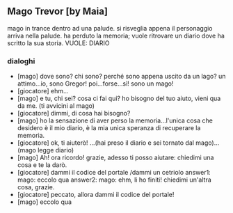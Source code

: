 ## Mago Trevor [by Maia]
mago in trance dentro ad una palude. si risveglia appena il personaggio arriva nella palude. ha perduto la memoria; vuole ritrovare un diario dove ha scritto la sua storia.
VUOLE: DIARIO

### dialoghi
- [mago] dove sono? chi sono? perché sono appena uscito da un lago? un attimo...io, sono Gregor! poi...forse...sì! sono un mago!
- [giocatore] ehm...
- [mago] e tu, chi sei? cosa ci fai qui? ho bisogno del tuo aiuto, vieni qua da me.
(ti avvicini al mago)
- [giocatore] dimmi, di cosa hai bisogno?
- [mago] ho la sensazione di aver perso la memoria...l'unica cosa che desidero è il mio diario,  è la mia unica speranza di recuperare la memoria.
- [giocatore]  ok, ti aiuterò!
...(hai preso il diario e sei tornato dal mago)...
(mago legge diario)
- [mago] Ah! ora ricordo! grazie, adesso ti posso aiutare: chiedimi una cosa e te la darò.
- [giocatore] dammi il codice del portale
/dammi un cetriolo
answer1: mago: eccolo qua
answer2: mago: ehm, li ho finiti! chiedimi un'altra cosa, grazie.
- [giocatore] peccato, allora dammi il codice del portale!
- [mago] eccolo qua
